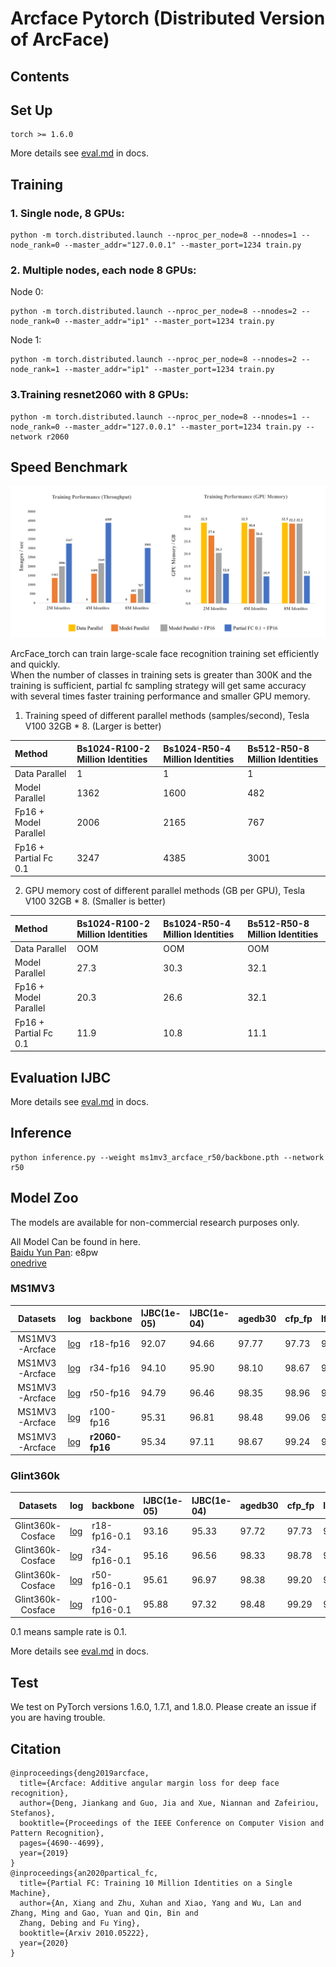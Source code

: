 # Arcface Pytorch (Distributed Version of ArcFace)

## Contents

## Set Up
```shell
torch >= 1.6.0
```  
More details see [eval.md](docs/install.md) in docs.

## Training
### 1. Single node, 8 GPUs:
```shell
python -m torch.distributed.launch --nproc_per_node=8 --nnodes=1 --node_rank=0 --master_addr="127.0.0.1" --master_port=1234 train.py
```
### 2. Multiple nodes, each node 8 GPUs:  
Node 0:  
```shell
python -m torch.distributed.launch --nproc_per_node=8 --nnodes=2 --node_rank=0 --master_addr="ip1" --master_port=1234 train.py
```
Node 1:  
```shell
python -m torch.distributed.launch --nproc_per_node=8 --nnodes=2 --node_rank=1 --master_addr="ip1" --master_port=1234 train.py
```

### 3.Training resnet2060 with 8 GPUs:
```shell
python -m torch.distributed.launch --nproc_per_node=8 --nnodes=1 --node_rank=0 --master_addr="127.0.0.1" --master_port=1234 train.py --network r2060
```

## Speed Benchmark
![Image text](https://github.com/nttstar/insightface-resources/blob/master/images/arcface_speed.png)

ArcFace_torch can train large-scale face recognition training set efficiently and quickly.  
When the number of classes in training sets is greater than 300K and the training is sufficient, 
partial fc sampling strategy will get same accuracy with several times faster training performance and smaller GPU memory.

1. Training speed of different parallel methods (samples/second), Tesla V100 32GB * 8. (Larger is better)

| Method                 | Bs1024-R100-2 Million Identities | Bs1024-R50-4 Million Identities | Bs512-R50-8 Million Identities |
| :---                   |    :---                          | :---                            | :---                     |
| Data Parallel          |    1                             | 1                               | 1                        |
| Model Parallel         |    1362                          | 1600                            | 482                      |
| Fp16 + Model Parallel  |    2006                          | 2165                            | 767                      | 
| Fp16 + Partial Fc 0.1  |    3247                          | 4385                            | 3001                     | 

2. GPU memory cost of different parallel methods (GB per GPU), Tesla V100 32GB * 8. (Smaller is better)

| Method                 | Bs1024-R100-2 Million Identities   | Bs1024-R50-4 Million Identities   | Bs512-R50-8 Million Identities |
| :---                   |    :---                           | :---                             | :---                     |
| Data Parallel          |    OOM                            | OOM                              | OOM                      |
| Model Parallel         |    27.3                           | 30.3                             | 32.1                      |
| Fp16 + Model Parallel  |    20.3                           | 26.6                             | 32.1                      | 
| Fp16 + Partial Fc 0.1  |    11.9                           | 10.8                             | 11.1                      | 


## Evaluation IJBC
More details see [eval.md](docs/eval.md) in docs.

## Inference
```shell
python inference.py --weight ms1mv3_arcface_r50/backbone.pth --network r50
```

## Model Zoo  

The models are available for non-commercial research purposes only.

All Model Can be found in here.  
[Baidu Yun Pan](https://pan.baidu.com/s/1CL-l4zWqsI1oDuEEYVhj-g):   e8pw  
[onedrive](https://1drv.ms/u/s!AswpsDO2toNKq0lWY69vN58GR6mw?e=p9Ov5d)

### MS1MV3
|   Datasets          |    log     | backbone    | IJBC(1e-05) | IJBC(1e-04) |agedb30|cfp_fp|lfw  | 
| :---:               |    :---    | :---        | :---        | :---        |:---   |:---  |:--- |  
| MS1MV3-Arcface      |[log](https://raw.githubusercontent.com/anxiangsir/insightface_arcface_log/master/ms1mv3_arcface_r18_fp16/training.log)  | r18-fp16      | 92.07 | 94.66 | 97.77 | 97.73 | 99.77 |
| MS1MV3-Arcface      |[log](https://raw.githubusercontent.com/anxiangsir/insightface_arcface_log/master/ms1mv3_arcface_r34_fp16/training.log)  | r34-fp16      | 94.10 | 95.90 | 98.10 | 98.67 | 99.80 |
| MS1MV3-Arcface      |[log](https://raw.githubusercontent.com/anxiangsir/insightface_arcface_log/master/ms1mv3_arcface_r50_fp16/training.log)  | r50-fp16      | 94.79 | 96.46 | 98.35 | 98.96 | 99.83 | 
| MS1MV3-Arcface      |[log](https://raw.githubusercontent.com/anxiangsir/insightface_arcface_log/master/ms1mv3_arcface_r100_fp16/training.log) | r100-fp16     | 95.31 | 96.81 | 98.48 | 99.06 | 99.85 | 
| MS1MV3-Arcface      |[log](https://raw.githubusercontent.com/anxiangsir/insightface_arcface_log/master/ms1mv3_arcface_r2060_fp16/training.log)| **r2060-fp16**| 95.34 | 97.11 | 98.67 | 99.24 | 99.87 |                 
   
### Glint360k
|   Datasets          | log   |backbone               | IJBC(1e-05) | IJBC(1e-04) |agedb30|cfp_fp|lfw  | 
| :---:               | :---  |:---                   | :---        | :---        |:---   |:---  |:--- |
| Glint360k-Cosface   |[log](https://raw.githubusercontent.com/anxiangsir/insightface_arcface_log/master/glint360k_cosface_r18_fp16_0.1/training.log) |r18-fp16-0.1  | 93.16 | 95.33 | 97.72 | 97.73 | 99.77 |
| Glint360k-Cosface   |[log](https://raw.githubusercontent.com/anxiangsir/insightface_arcface_log/master/glint360k_cosface_r34_fp16_0.1/training.log) |r34-fp16-0.1  | 95.16 | 96.56 | 98.33 | 98.78 | 99.82 |
| Glint360k-Cosface   |[log](https://raw.githubusercontent.com/anxiangsir/insightface_arcface_log/master/glint360k_cosface_r50_fp16_0.1/training.log) |r50-fp16-0.1  | 95.61 | 96.97 | 98.38 | 99.20 | 99.83 |
| Glint360k-Cosface   |[log](https://raw.githubusercontent.com/anxiangsir/insightface_arcface_log/master/glint360k_cosface_r100_fp16_0.1/training.log)|r100-fp16-0.1 | 95.88 | 97.32 | 98.48 | 99.29 | 99.82 |
  
0.1 means sample rate is 0.1.  

More details see [eval.md](docs/modelzoo.md) in docs.


## Test
We test on PyTorch versions 1.6.0, 1.7.1, and 1.8.0. Please create an issue if you are having trouble.

## Citation
```
@inproceedings{deng2019arcface,
  title={Arcface: Additive angular margin loss for deep face recognition},
  author={Deng, Jiankang and Guo, Jia and Xue, Niannan and Zafeiriou, Stefanos},
  booktitle={Proceedings of the IEEE Conference on Computer Vision and Pattern Recognition},
  pages={4690--4699},
  year={2019}
}
@inproceedings{an2020partical_fc,
  title={Partial FC: Training 10 Million Identities on a Single Machine},
  author={An, Xiang and Zhu, Xuhan and Xiao, Yang and Wu, Lan and Zhang, Ming and Gao, Yuan and Qin, Bin and
  Zhang, Debing and Fu Ying},
  booktitle={Arxiv 2010.05222},
  year={2020}
}
```
